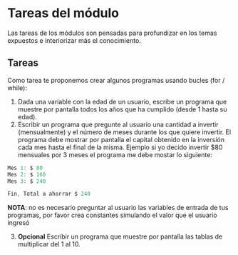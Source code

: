 # Tareas del módulo

Las tareas de los módulos son pensadas para profundizar en los temas expuestos e interiorizar más el conocimiento. 

## Tareas

Como tarea te proponemos crear algunos programas usando bucles (for / while):

1. Dada una variable con la edad de un usuario, escribe un programa que  muestre por pantalla todos los años que ha cumplido (desde 1 hasta su edad).
2. Escribir un programa que pregunte al usuario una cantidad a invertir (mensualmente) y el número de meses durante los que quiere invertir. El programa debe mostrar por pantalla el capital obtenido en la inversión cada mes hasta el final de la misma. Ejemplo si yo decido invertir $80 mensuales por 3 meses el programa me debe mostar lo siguiente:
``` javascript
Mes 1: $ 80
Mes 2: $ 160
Mes 3: $ 240

Fin, Total a ahorrar $ 240
```

**NOTA**: no es necesario preguntar al usuario las variables de entrada de tus programas, por favor crea constantes simulando el valor que el usuario ingresó

3. **Opcional** Escribir un programa que muestre por pantalla las tablas de multiplicar del 1 al 10.
